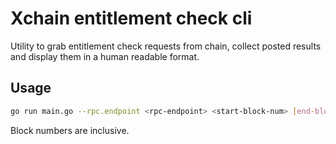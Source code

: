 # Xchain entitlement check cli
Utility to grab entitlement check requests from chain, collect posted results and display them in a human readable
format.

## Usage
```bash
go run main.go --rpc.endpoint <rpc-endpoint> <start-block-num> [end-block-num]
```

Block numbers are inclusive.